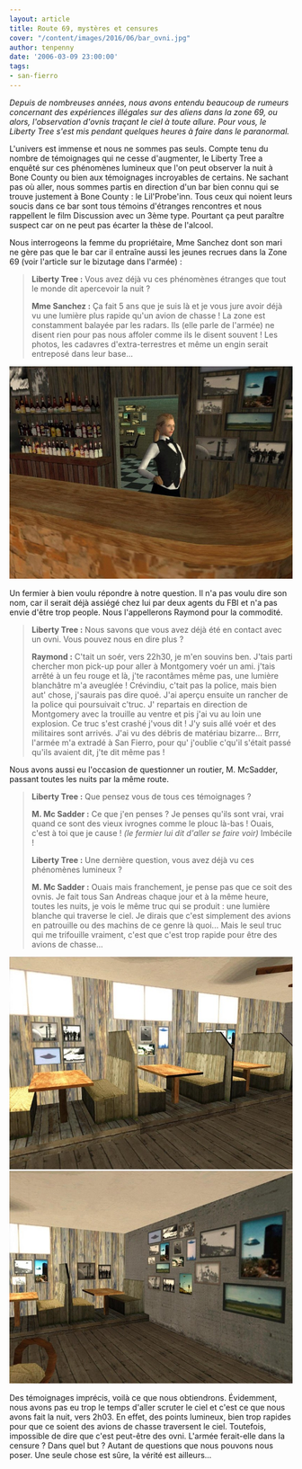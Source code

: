 ```yaml
---
layout: article
title: Route 69, mystères et censures
cover: "/content/images/2016/06/bar_ovni.jpg"
author: tenpenny
date: '2006-03-09 23:00:00'
tags:
- san-fierro
---
```


_Depuis de nombreuses années, nous avons entendu beaucoup de rumeurs concernant des expériences illégales sur des aliens dans la zone 69, ou alors, l'observation d'ovnis traçant le ciel à toute allure. Pour vous, le Liberty Tree s'est mis pendant quelques heures à faire dans le paranormal._

L'univers est immense et nous ne sommes pas seuls. Compte tenu du nombre de témoignages qui ne cesse d'augmenter, le Liberty Tree a enquêté sur ces phénomènes lumineux que l'on peut observer la nuit à Bone County ou bien aux témoignages incroyables de certains. Ne sachant pas où aller, nous sommes partis en direction d'un bar bien connu qui se trouve justement à Bone County : le Lil'Probe'inn. Tous ceux qui noient leurs soucis dans ce bar sont tous témoins d'étranges rencontres et nous rappellent le film Discussion avec un 3ème type. Pourtant ça peut paraître suspect car on ne peut pas écarter la thèse de l'alcool.

Nous interrogeons la femme du propriétaire, Mme Sanchez dont son mari ne gère pas que le bar car il entraîne aussi les jeunes recrues dans la Zone 69 (voir l'article sur le bizutage dans l'armée) :

> **Liberty Tree :** Vous avez déjà vu ces phénomènes étranges que tout le monde dit apercevoir la nuit ?
> 
> **Mme Sanchez :** Ça fait 5 ans que je suis là et je vous jure avoir déjà vu une lumière plus rapide qu'un avion de chasse ! La zone est constamment balayée par les radars. Ils (elle parle de l'armée) ne disent rien pour pas nous affoler comme ils le disent souvent ! Les photos, les cadavres d'extra-terrestres et même un engin serait entreposé dans leur base...

![](/content/images/2005/01/barmaid.jpg)

Un fermier à bien voulu répondre à notre question. Il n'a pas voulu dire son nom, car il serait déjà assiégé chez lui par deux agents du FBI et n'a pas envie d'être trop people. Nous l'appellerons Raymond pour la commodité.

> **Liberty Tree :** Nous savons que vous avez déjà été en contact avec un ovni. Vous pouvez nous en dire plus ?
> 
> **Raymond :** C'tait un soér, vers 22h30, je m'en souvins ben. J'tais parti chercher mon pick-up pour aller à Montgomery voér un ami. j'tais arrêté à un feu rouge et là, j'te racontâmes même pas, une lumière blanchâtre m'a aveuglée ! Crévindiu, c'tait pas la police, mais bien aut' chose, j'saurais pas dire quoé. J'ai aperçu ensuite un rancher de la police qui poursuivait c'truc. J' repartais en direction de Montgomery avec la trouille au ventre et pis j'ai vu au loin une explosion. Ce truc s'est crashé j'vous dit ! J'y suis allé voér et des militaires sont arrivés. J'ai vu des débris de matériau bizarre... Brrr, l'armée m'a extradé à San Fierro, pour qu' j'oublie c'qu'il s'était passé qu'ils avaient dit, j'te dit même pas !

Nous avons aussi eu l'occasion de questionner un routier, M. McSadder, passant toutes les nuits par la même route.

> **Liberty Tree :** Que pensez vous de tous ces témoignages ?
> 
> **M. Mc Sadder :** Ce que j'en penses ? Je penses qu'ils sont vrai, vrai quand ce sont des vieux ivrognes comme le plouc là-bas ! Ouais, c'est à toi que je cause ! _(le fermier lui dit d'aller se faire voir)_ Imbécile !
> 
> **Liberty Tree :** Une dernière question, vous avez déjà vu ces phénomènes lumineux ?
> 
> **M. Mc Sadder :** Ouais mais franchement, je pense pas que ce soit des ovnis. Je fait tous San Andreas chaque jour et à la même heure, toutes les nuits, je vois le même truc qui se produit : une lumière blanche qui traverse le ciel. Je dirais que c'est simplement des avions en patrouille ou des machins de ce genre là quoi... Mais le seul truc qui me trifouille vraiment, c'est que c'est trop rapide pour être des avions de chasse...

![](/content/images/2005/01/int_rieir_2.jpg)
![](/content/images/2005/01/int_rieur1.jpg)

Des témoignages imprécis, voilà ce que nous obtiendrons. Évidemment, nous avons pas eu trop le temps d'aller scruter le ciel et c'est ce que nous avons fait la nuit, vers 2h03. En effet, des points lumineux, bien trop rapides pour que ce soient des avions de chasse traversent le ciel. Toutefois, impossible de dire que c'est peut-être des ovni. L'armée ferait-elle dans la censure ? Dans quel but ? Autant de questions que nous pouvons nous poser. Une seule chose est sûre, la vérité est ailleurs...

<!--kg-card-end: markdown-->
